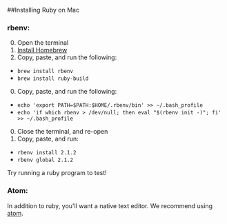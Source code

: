 ##Installing Ruby on Mac

### rbenv:

0. Open the terminal
0. [Install Homebrew](http://brew.sh)
0. Copy, paste, and run the following:
  - `brew install rbenv`
  - `brew install ruby-build`
0. Copy, paste, and run the following:
  - `echo 'export PATH=$PATH:$HOME/.rbenv/bin' >> ~/.bash_profile`
  - `echo 'if which rbenv > /dev/null; then eval "$(rbenv init -)"; fi' >> ~/.bash_profile`
0. Close the terminal, and re-open
0. Copy, paste, and run:
  - `rbenv install 2.1.2`
  - `rbenv global 2.1.2`

Try running a ruby program to test!


### Atom:

In addition to ruby, you'll want a native text editor. We recommend using [atom][atom].

[remove-rvm]: ./remove_rvm.md
[atom]: https://atom.io/
